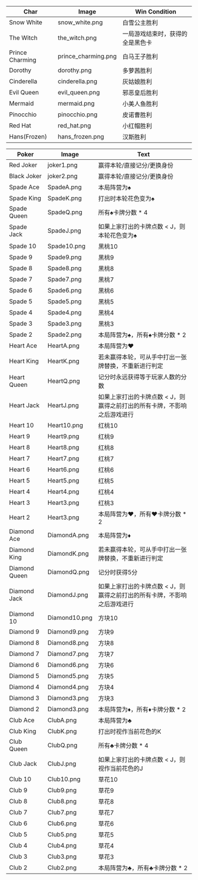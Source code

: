 | Char | Image | Win Condition |
|---|---|---|
| Snow White | snow_white.png | 白雪公主胜利 |
| The Witch | the_witch.png | 一局游戏结束时，获得的全是黑色卡 |
| Prince Charming | prince_charming.png | 白马王子胜利 |
| Dorothy | dorothy.png | 多萝茜胜利 |
| Cinderella | cinderella.png | 灰姑娘胜利 |
| Evil Queen | evil_queen.png | 邪恶皇后胜利 |
| Mermaid | mermaid.png | 小美人鱼胜利 |
| Pinocchio | pinocchio.png | 皮诺曹胜利 |
| Red Hat | red_hat.png | 小红帽胜利 |
| Hans(Frozen) | hans_frozen.png | 汉斯胜利 |

| Poker | Image | Text |
|---|---|---|
| Red Joker | joker1.png | 赢得本轮/直接记分/更换身份 |
| Black Joker | joker2.png | 赢得本轮/直接记分/更换身份 |
| Spade Ace | SpadeA.png | 本局阵营为♠️ |
| Spade King | SpadeK.png | 打出时本轮花色变为♠️ |
| Spade Queen | SpadeQ.png | 所有♠️卡牌分数 * 4 |
| Spade Jack | SpadeJ.png | 如果上家打出的卡牌点数 < J，则本轮花色变为♠️ |
| Spade 10 | Spade10.png | 黑桃10 |
| Spade 9 | Spade9.png | 黑桃9 |
| Spade 8 | Spade8.png | 黑桃8 |
| Spade 7 | Spade7.png | 黑桃7 |
| Spade 6 | Spade6.png | 黑桃6 |
| Spade 5 | Spade5.png | 黑桃5 |
| Spade 4 | Spade4.png | 黑桃4 |
| Spade 3 | Spade3.png | 黑桃3 |
| Spade 2 | Spade2.png | 本局阵营为♠️，所有♠️卡牌分数 * 2 |
| Heart Ace | HeartA.png | 本局阵营为♥️ |
| Heart King | HeartK.png | 若未赢得本轮，可从手中打出一张牌替换，不重新进行判定 |
| Heart Queen | HeartQ.png | 记分时永远获得等于玩家人数的分数 |
| Heart Jack | HeartJ.png | 如果上家打出的卡牌点数 < J，则赢得之前打出的所有卡牌，不影响之后游戏进行 |
| Heart 10 | Heart10.png | 红桃10 |
| Heart 9 | Heart9.png | 红桃9 |
| Heart 8 | Heart8.png | 红桃8 |
| Heart 7 | Heart7.png | 红桃7 |
| Heart 6 | Heart6.png | 红桃6 |
| Heart 5 | Heart5.png | 红桃5 |
| Heart 4 | Heart4.png | 红桃4 |
| Heart 3 | Heart3.png | 红桃3 |
| Heart 2 | Heart3.png | 本局阵营为♥️，所有♥️卡牌分数 * 2 |
| Diamond Ace | DiamondA.png | 本局阵营为♦️ |
| Diamond King | DiamondK.png | 若未赢得本轮，可从手中打出一张牌替换，不重新进行判定 |
| Diamond Queen | DiamondQ.png | 记分时获得5分 |
| Diamond Jack | DiamondJ.png | 如果上家打出的卡牌点数 < J，则赢得之前打出的所有卡牌，不影响之后游戏进行 |
| Diamond 10 | Diamond10.png | 方块10 |
| Diamond 9 | Diamond9.png | 方块9 |
| Diamond 8 | Diamond8.png | 方块8 |
| Diamond 7 | Diamond7.png | 方块7 |
| Diamond 6 | Diamond6.png | 方块6 |
| Diamond 5 | Diamond5.png | 方块5 |
| Diamond 4 | Diamond4.png | 方块4 |
| Diamond 3 | Diamond3.png | 方块3 |
| Diamond 2 | Diamond3.png | 本局阵营为♦️，所有♦️卡牌分数 * 2 |
| Club Ace | ClubA.png | 本局阵营为♣️ |
| Club King | ClubK.png | 打出时视作当前花色的K |
| Club Queen | ClubQ.png | 所有♣️卡牌分数 * 4 |
| Club Jack | ClubJ.png | 如果上家打出的卡牌点数 < J，则视作当前花色的J |
| Club 10 | Club10.png | 草花10 |
| Club 9 | Club9.png | 草花9 |
| Club 8 | Club8.png | 草花8 |
| Club 7 | Club7.png | 草花7 |
| Club 6 | Club6.png | 草花6 |
| Club 5 | Club5.png | 草花5 |
| Club 4 | Club4.png | 草花4 |
| Club 3 | Club3.png | 草花3 |
| Club 2 | Club2.png | 本局阵营为♣️，所有♣️卡牌分数 * 2 |